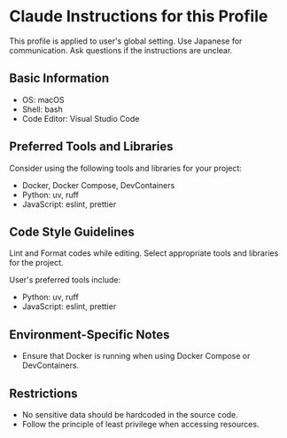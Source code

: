 # Claude Instructions for this Profile

This profile is applied to user's global setting.
Use Japanese for communication.
Ask questions if the instructions are unclear.

## Basic Information

- OS: macOS
- Shell: bash
- Code Editor: Visual Studio Code

## Preferred Tools and Libraries

Consider using the following tools and libraries for your project:

- Docker, Docker Compose, DevContainers
- Python: uv, ruff
- JavaScript: eslint, prettier

## Code Style Guidelines

Lint and Format codes while editing. Select appropriate tools and libraries for the project.

User's preferred tools include:

- Python: uv, ruff
- JavaScript: eslint, prettier

## Environment-Specific Notes

- Ensure that Docker is running when using Docker Compose or DevContainers.

## Restrictions

- No sensitive data should be hardcoded in the source code.
- Follow the principle of least privilege when accessing resources.
